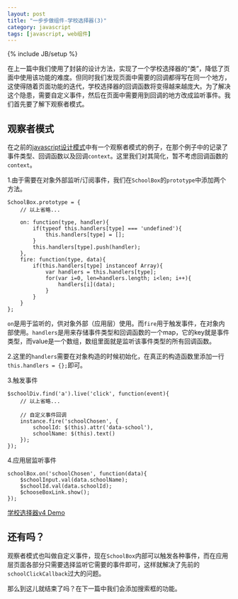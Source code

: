 ```yaml
---
layout: post
title: "一步步做组件-学校选择器(3)"
category: javascript
tags: [javascript, web组件]
---
```

{% include JB/setup %}

在上一篇中我们使用了封装的设计方法，实现了一个学校选择器的“类”，降低了页面中使用该功能的难度。但同时我们发现页面中需要的回调都得写在同一个地方，这使得随着页面功能的迭代，学校选择器的回调函数将变得越来越庞大。为了解决这个隐患，需要自定义事件，然后在页面中需要用到回调的地方改成监听事件。我们首先要了解下观察者模式。

<!-- break -->

观察者模式
-----------
在之前的[javascript设计模式](/blog/2014/11/30/js-pattern-part6-design-pattern/#section-7)中有一个观察者模式的例子，在那个例子中的记录了事件类型、回调函数以及回调`context`。这里我们对其简化，暂不考虑回调函数的`context`。

1.由于需要在对象外部监听/订阅事件，我们在`SchoolBox`的`prototype`中添加两个方法。

    SchoolBox.prototype = {
        // 以上省略...

        on: function(type, handler){
            if(typeof this.handlers[type] === 'undefined'){
                this.handlers[type] = [];
            }
            this.handlers[type].push(handler);
        },
        fire: function(type, data){
            if(this.handlers[type] instanceof Array){
                var handlers = this.handlers[type];
                for(var i=0, len=handlers.length; i<len; i++){
                    handlers[i](data);
                }
            }
        }
    };

`on`是用于监听的，供对象外部（应用层）使用。而`fire`用于触发事件，在对象内部使用。`handlers`是用来存储事件类型和回调函数的一个map，它的key就是事件类型，而value是一个数组，数组里面就是监听该事件类型的所有回调函数。

2.这里的`handlers`需要在对象构造的时候初始化，在真正的构造函数里添加一行`this.handlers = {};`即可。

3.触发事件

    $schoolDiv.find('a').live('click', function(event){
        // 以上省略...

        // 自定义事件回调
        instance.fire('schoolChosen', {
            schoolId: $(this).attr('data-school'),
            schoolName: $(this).text()
        });
    });

4.应用层监听事件

    schoolBox.on('schoolChosen', function(data){
        $schoolInput.val(data.schoolName);
        $schoolId.val(data.schoolId);
        $chooseBoxLink.show();
    });

[学校选择器v4 Demo](/demo/SchoolBox/v4/demo.html)



还有吗？
--------
观察者模式也叫做自定义事件，现在`SchoolBox`内部可以触发各种事件，而在应用层页面各部分只需要选择监听它需要的事件即可，这样就解决了先前的`schoolClickCallback`过大的问题。

那么到这儿就结束了吗？在下一篇中我们会添加搜索框的功能。
